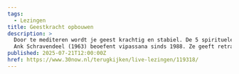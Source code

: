 ```yaml
---
tags:
  - Lezingen
title: Geestkracht opbouwen
description: >
  Door te mediteren wordt je geest krachtig en stabiel. De 5 spirituele krachten (indriya)
  Ank Schravendeel (1963) beoefent vipassana sinds 1988. Ze geeft retraites, is docent bij de Dhamma Verdiepings cursus en is betrokken bij het Vipassana Centrum in Groningen.
published: 2025-07-21T12:00:00Z
href: https://www.30now.nl/terugkijken/live-lezingen/119318/
---
```

